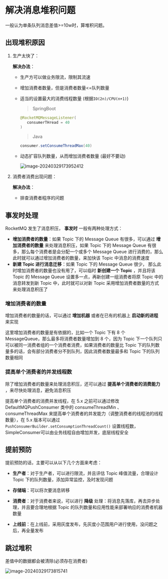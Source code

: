 # 解决消息堆积问题

一般认为单条队列消息差值>=10w时，算堆积问题。

## 出现堆积原因

1. 生产太快了：

   **解决办法**： 

   - 生产方可以做业务限流，限制其流速

   - 增加消费者数量，但是消费者数量<=队列数量

   - 适当的设置最大的消费线程数量 (根据`IO(2n)/CPU(n+1)`)

     > SpringBoot

     ```java
     @RocketMQMessageListener(
     	consumerTHread = 40
     )
     ```

     > Java

     ```java
     consumer.setConsumeThreadMax(40)
     ```

   - 动态扩容队列数量，从而增加消费者数量 (最好不要动)

     ![image-20240329173952412](https://fastly.jsdelivr.net/gh/LetengZzz/img@main/java/mq/202412101557397.png)

2. 消费者消费出现问题：

   **解决办法**：

   - 排查消费者程序的问题

## 事发时处理

RocketMQ 发生了消息积压， **事发时** 一般有两种处理方式：

- **增加消费者的数量**：如果 Topic 下的 Message Queue 有很多，可以通过 **增加消费者的数量** 来处理消息积压，如果 Topic 下的 Message Queue 有很多，那么每个消费者是会分配一个或多个 Message Queue 进行消费的，那么此时就可以通过增加消费者的数量，来加快该 Topic 中消息的消费速度
- **新建 Topic 进行消息迁移**：如果 Topic 下的 Message Queue 很少， 那么此时增加消费者的数量也没有用了，可以临时 **新创建一个 Topic** ，并且将该 Topic 的 Message Queue 设置多一点，再新创建一组消费者将原 Topic 中的消息转发到新 Topic 中，此时就可以对新 Topic 采用增加消费者数量的方式来处理消息积压了

### 增加消费者的数量

增加消费者的数量的话，可以通过 **增加机器** 或者在已有的机器上 **启动新的进程** 来实现

这里增加消费者的数量是有依据的，比如一个 Topic 下有 8 个 MessageQueue，那么最多将消费者数量增加到 8 个，因为 Topic 下一个队列只可以被同一消费者组的一个消费者消费，如果消费者的数量比 Topic 下的队列数量多的话，会有部分消费者分不到队列，因此消费者数量最多和 Topic 下的队列数量相同

### 提高单个消费者的并发线程数

除了增加消费者的数量来处理消息积压，还可以通过 **提高单个消费者的消费能力** ，来尽快处理消息，避免消息积压

提高单个消费者的消费并发线程，在 5.x 之前可以通过修改 DefaultMQPushConsumer 类中的 consumeThreadMin 、consumeThreadMax 来提高单个消费者的并发能力（调整消费者的线程池的线程数量），在 5.x 版本可以通过`PushConsumerBuilder.setConsumptionThreadCount()` 设置线程数，SimpleConsumer可以由业务线程自由增加并发，底层线程安全

## 提前预防

提前预防的话，主要可以从以下几个方面来考虑：

- **生产者**：对于生产者，可以进行限流，并且评估 Topic 峰值流量，合理设计 Topic 下的队列数量，添加异常监控，及时发现问题

- **存储端**：可以将次要消息转移

- **消费者**：对于消费者来说，可以进行 **降级** 处理：将消息先落库，再去异步处理，并且要合理地根据 Topic 的队列数量和应用性能来部署响应的消费者机器数量

- **上线前**：在上线前，采用灰度发布，先灰度小范围用户进行使用，没问题之后，再全量发布

## 跳过堆积

差值中的数据都会被清除(必须存在消费者)

![image-20240329173815741](https://fastly.jsdelivr.net/gh/LetengZzz/img@main/java/mq/202412101557652.png)

